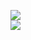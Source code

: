 [![](https://img.shields.io/badge/Made%20With-Github%20Spray-lightgrey.svg?style=for-the-badge&logo=github)](https://github.com/Annihil/github-spray#6201)  
[![](https://i.imgur.com/2DrTn0Z.gif)](https://github.com/Annihil/github-spray)